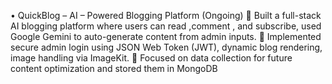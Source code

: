 •	QuickBlog – AI – Powered Blogging Platform
(Ongoing)
	Built a full-stack AI blogging platform where users can read ,comment , and subscribe, used Google Gemini to auto-generate content from admin inputs.
	Implemented secure admin login using  JSON Web Token (JWT), dynamic blog rendering, image handling via ImageKit.
	 Focused on data collection for future content optimization and stored them in MongoDB
